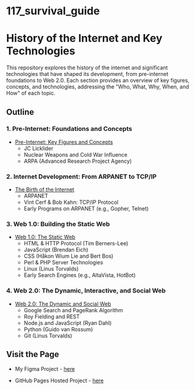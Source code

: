 # 117_survival_guide

# History of the Internet and Key Technologies

This repository explores the history of the internet and significant technologies that have shaped its development, from pre-internet foundations to Web 2.0. Each section provides an overview of key figures, concepts, and technologies, addressing the "Who, What, Why, When, and How" of each topic. 

## Outline

### 1. Pre-Internet: Foundations and Concepts
- [Pre-Internet: Key Figures and Concepts](./pre_internet.md)
  - JC Licklider
  - Nuclear Weapons and Cold War Influence
  - ARPA (Advanced Research Project Agency)

### 2. Internet Development: From ARPANET to TCP/IP
- [The Birth of the Internet](./internet_development.md)
  - ARPANET
  - Vint Cerf & Bob Kahn: TCP/IP Protocol
  - Early Programs on ARPANET (e.g., Gopher, Telnet)

### 3. Web 1.0: Building the Static Web
- [Web 1.0: The Static Web](./web_1_0.md)
  - HTML & HTTP Protocol (Tim Berners-Lee)
  - JavaScript (Brendan Eich)
  - CSS (Håkon Wium Lie and Bert Bos)
  - Perl & PHP Server Technologies
  - Linux (Linus Torvalds)
  - Early Search Engines (e.g., AltaVista, HotBot)

### 4. Web 2.0: The Dynamic, Interactive, and Social Web
- [Web 2.0: The Dynamic and Social Web](./web_2_0.md)
  - Google Search and PageRank Algorithm
  - Roy Fielding and REST
  - Node.js and JavaScript (Ryan Dahl)
  - Python (Guido van Rossum)
  - Git (Linus Torvalds)

## Visit the Page

- My Figma Project - [here](https://www.figma.com/design/TTsLO9mzS2F4FvkygSRNFh/Home-Page---SSG?node-id=205-2&t=3OEGNAh7r5Qs3enR-1)

- GitHub Pages Hosted Project - [here](https://pavanpatel18.github.io/117_survival_guide)